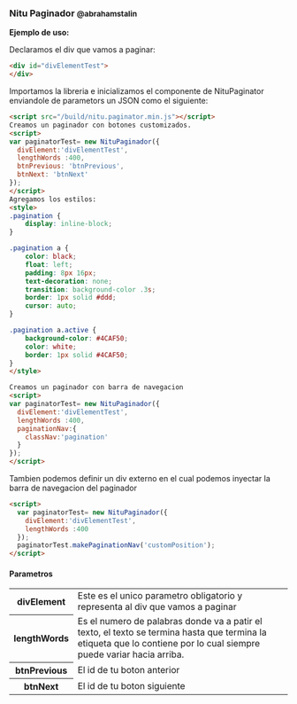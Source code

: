 <h3>Nitu Paginador <small>@abrahamstalin</small></h3>

<strong>Ejemplo de uso:</strong>


<p>Declaramos el div que vamos a paginar:</p>

```html
<div id="divElementTest">
</div>
```
<p>Importamos la libreria e inicializamos el componente de NituPaginator enviandole de parametors un JSON
como el siguiente:</p>

```html
<script src="/build/nitu.paginator.min.js"></script>
Creamos un paginador con botones customizados.
<script>
var paginatorTest= new NituPaginador({
  divElement:'divElementTest',
  lengthWords :400,
  btnPrevious: 'btnPrevious',
  btnNext: 'btnNext'
});
</script>
Agregamos los estilos:
<style>
.pagination {
    display: inline-block;
}

.pagination a {
    color: black;
    float: left;
    padding: 8px 16px;
    text-decoration: none;
    transition: background-color .3s;
    border: 1px solid #ddd;
    cursor: auto;
}

.pagination a.active {
    background-color: #4CAF50;
    color: white;
    border: 1px solid #4CAF50;
}
</style>

Creamos un paginador con barra de navegacion
<script>
var paginatorTest= new NituPaginador({
  divElement:'divElementTest',
  lengthWords :400,
  paginationNav:{
    classNav:'pagination'
  }
});
</script>
```
<p>Tambien podemos definir un div externo en el cual podemos inyectar la barra de navegacion del paginador</p>

```html
<script>
  var paginatorTest= new NituPaginador({
    divElement:'divElementTest',
    lengthWords :400
  });
  paginatorTest.makePaginationNav('customPosition');
</script>

```

<h4>Parametros </h4>
<table>
<tr>
  <th>divElement</th>
  <td>Este es el unico parametro obligatorio y representa al div que vamos a paginar</td>
</tr>
<tr>
  <th>lengthWords</th>
  <td>Es el numero de palabras donde va a patir el texto, el texto se termina hasta que termina la etiqueta que lo contiene por lo cual siempre puede variar hacia arriba.</td>
</tr>
<tr>
  <th>btnPrevious</th>
  <td>El id de tu boton anterior</td>
</tr>
<tr>
  <th>btnNext</th>
  <td>El id de tu boton siguiente</td>
</tr>
</table>
